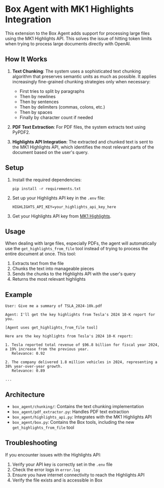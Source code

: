 # Box Agent with MK1 Highlights Integration

This extension to the Box Agent adds support for processing large files using the MK1 Highlights API. This solves the issue of hitting token limits when trying to process large documents directly with OpenAI.

## How It Works

1. **Text Chunking**: The system uses a sophisticated text chunking algorithm that preserves semantic units as much as possible. It applies increasingly fine-grained chunking strategies only when necessary:
   - First tries to split by paragraphs
   - Then by newlines
   - Then by sentences
   - Then by delimiters (commas, colons, etc.)
   - Then by spaces
   - Finally by character count if needed

2. **PDF Text Extraction**: For PDF files, the system extracts text using PyPDF2.

3. **Highlights API Integration**: The extracted and chunked text is sent to the MK1 Highlights API, which identifies the most relevant parts of the document based on the user's query.

## Setup

1. Install the required dependencies:
   ```
   pip install -r requirements.txt
   ```

2. Set up your Highlights API key in the `.env` file:
   ```
   HIGHLIGHTS_API_KEY=your_highlights_api_key_here
   ```

3. Get your Highlights API key from [MK1 Highlights](https://console.highlights.mk1.ai).

## Usage

When dealing with large files, especially PDFs, the agent will automatically use the `get_highlights_from_file` tool instead of trying to process the entire document at once. This tool:

1. Extracts text from the file
2. Chunks the text into manageable pieces
3. Sends the chunks to the Highlights API with the user's query
4. Returns the most relevant highlights

## Example

```
User: Give me a summary of TSLA_2024-10k.pdf

Agent: I'll get the key highlights from Tesla's 2024 10-K report for you.

[Agent uses get_highlights_from_file tool]

Here are the key highlights from Tesla's 2024 10-K report:

1. Tesla reported total revenue of $96.8 billion for fiscal year 2024, a 19% increase from the previous year.
   Relevance: 0.92

2. The company delivered 1.8 million vehicles in 2024, representing a 38% year-over-year growth.
   Relevance: 0.89

...
```

## Architecture

- `box_agent/chunking/`: Contains the text chunking implementation
- `box_agent/pdf_extractor.py`: Handles PDF text extraction
- `box_agent/highlights_api.py`: Integrates with the MK1 Highlights API
- `box_agent/box.py`: Contains the Box tools, including the new `get_highlights_from_file` tool

## Troubleshooting

If you encounter issues with the Highlights API:

1. Verify your API key is correctly set in the `.env` file
2. Check the error logs in `error.log`
3. Ensure you have internet connectivity to reach the Highlights API
4. Verify the file exists and is accessible in Box